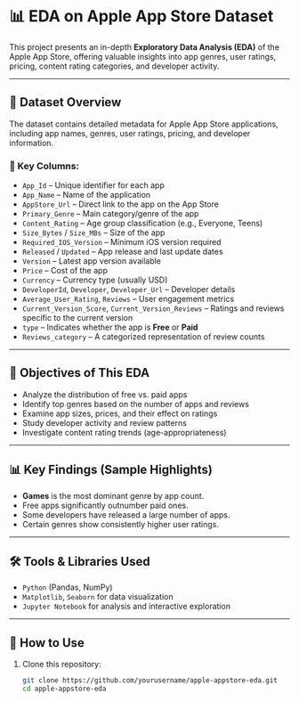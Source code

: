 # 📊 EDA on Apple App Store Dataset

This project presents an in-depth **Exploratory Data Analysis (EDA)** of the Apple App Store, offering valuable insights into app genres, user ratings, pricing, content rating categories, and developer activity.

---

## 📁 Dataset Overview

The dataset contains detailed metadata for Apple App Store applications, including app names, genres, user ratings, pricing, and developer information.

### 🔑 Key Columns:
- `App_Id` – Unique identifier for each app  
- `App_Name` – Name of the application  
- `AppStore_Url` – Direct link to the app on the App Store  
- `Primary_Genre` – Main category/genre of the app  
- `Content_Rating` – Age group classification (e.g., Everyone, Teens)  
- `Size_Bytes` / `Size_MBs` – Size of the app  
- `Required_IOS_Version` – Minimum iOS version required  
- `Released` / `Updated` – App release and last update dates  
- `Version` – Latest app version available  
- `Price` – Cost of the app  
- `Currency` – Currency type (usually USD)  
- `DeveloperId`, `Developer`, `Developer_Url` – Developer details  
- `Average_User_Rating`, `Reviews` – User engagement metrics  
- `Current_Version_Score`, `Current_Version_Reviews` – Ratings and reviews specific to the current version  
- `type` – Indicates whether the app is **Free** or **Paid**  
- `Reviews_category` – A categorized representation of review counts  

---

## 📌 Objectives of This EDA
- Analyze the distribution of free vs. paid apps  
- Identify top genres based on the number of apps and reviews  
- Examine app sizes, prices, and their effect on ratings  
- Study developer activity and review patterns  
- Investigate content rating trends (age-appropriateness)

---

## 📊 Key Findings (Sample Highlights)
- **Games** is the most dominant genre by app count.  
- Free apps significantly outnumber paid ones.  
- Some developers have released a large number of apps.  
- Certain genres show consistently higher user ratings.

---

## 🛠️ Tools & Libraries Used
- `Python` (Pandas, NumPy)
- `Matplotlib`, `Seaborn` for data visualization
- `Jupyter Notebook` for analysis and interactive exploration

---

## 🚀 How to Use
1. Clone this repository:
   ```bash
   git clone https://github.com/yourusername/apple-appstore-eda.git
   cd apple-appstore-eda
